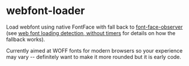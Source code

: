 # webfont-loader

Load webfont using native FontFace with fall back to [font-face-observer](https://www.npmjs.com/package/font-face-observer) (see [web font loading detection, without timers](http://smnh.me/web-font-loading-detection-without-timers/) for details on how the fallback works).

Currently aimed at WOFF fonts for modern browsers so your experience may vary -- definitely want to make it more rounded but it is early code.
